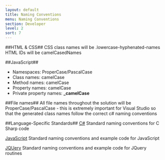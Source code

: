 ```yaml
---
layout: default
title: Naming Conventions
menu: Naming Conventions
section: Developer
level: 2
sort: 7
---
```

##HTML & CSS##
CSS class names will be .lowercase-hyphenated-names
HTML IDs will be camelCasedNames

##JavaScript##


- Namespaces: ProperCase/PascalCase
- Class names: camelCase
- Method names: camelCase
- Property names: camelCase
- Private property names: **_camelCase**

##File names##
All file names throughout the solution will be ProperCase/PascalCase - this is extremely important for Visual Studio so that the generated class names follow the correct c# naming conventions

##Language-Specific Standards##
[C#](/developers/csharp-standards/) Standard naming conventions for C Sharp code

[JavaScript](/developers/javascript-standards/) Standard naming conventions and example code for JavaScript

[JQUery](/developers/jquery-standards/) Standard naming conventions and example code for JQuery routines